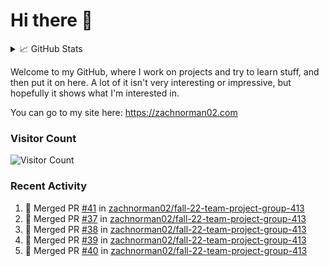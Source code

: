 # Hi there 👋

<details>
<summary>📈 GitHub Stats</summary>
<img src="http://github-profile-summary-cards.vercel.app/api/cards/profile-details?username=zachnorman02&theme=github"></img>

Note: languages listed are for public repos. Nowadays, my #1 language is probably JavaScript/TypeScript.

<img src="https://github-readme-stats-iota-gray.vercel.app/api/top-langs/?username=zachnorman02&langs_count=10&layout=compact" style="width:45%;vertical-align:middle"><img>
<img src="http://github-profile-summary-cards.vercel.app/api/cards/productive-time?username=zachnorman02&theme=github&utcOffset=-4" style="width:45%;vertical-align:middle"></img>

<img src="https://streak-stats.demolab.com/?user=zachnorman02" style="width:45%;vertical-align:middle"></img>
<img src="https://github-readme-stats-iota-gray.vercel.app/api?username=zachnorman02&count_private=true&show_icons=true" style="width:45%;vertical-align:middle">
</img>

<img src="https://github-readme-activity-graph.cyclic.app/graph?username=zachnorman02&theme=github-compact"></img>
</details>

Welcome to my GitHub, where I work on projects and try to learn stuff, and then put it on here. A lot of it isn't very interesting or impressive, but hopefully it shows what I'm interested in.

You can go to my site here: <https://zachnorman02.com>

### Visitor Count

![Visitor Count](https://profile-counter.glitch.me/zachnorman02/count.svg)

### Recent Activity
<!--START_SECTION:activity-->
1. 🎉 Merged PR [#41](https://github.com/zachnorman02/fall-22-team-project-group-413/pull/41) in [zachnorman02/fall-22-team-project-group-413](https://github.com/zachnorman02/fall-22-team-project-group-413)
2. 🎉 Merged PR [#37](https://github.com/zachnorman02/fall-22-team-project-group-413/pull/37) in [zachnorman02/fall-22-team-project-group-413](https://github.com/zachnorman02/fall-22-team-project-group-413)
3. 🎉 Merged PR [#38](https://github.com/zachnorman02/fall-22-team-project-group-413/pull/38) in [zachnorman02/fall-22-team-project-group-413](https://github.com/zachnorman02/fall-22-team-project-group-413)
4. 🎉 Merged PR [#39](https://github.com/zachnorman02/fall-22-team-project-group-413/pull/39) in [zachnorman02/fall-22-team-project-group-413](https://github.com/zachnorman02/fall-22-team-project-group-413)
5. 🎉 Merged PR [#40](https://github.com/zachnorman02/fall-22-team-project-group-413/pull/40) in [zachnorman02/fall-22-team-project-group-413](https://github.com/zachnorman02/fall-22-team-project-group-413)
<!--END_SECTION:activity-->
